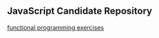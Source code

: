 ## JavaScript Candidate Repository

[functional programming exercises](http://reactive-extensions.github.io/learnrx/)